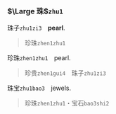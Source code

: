 ### $\Large 珠$`zhu1`

珠子`zhu1zi3`　**pearl**.   
>珍珠`zhen1zhu1`

珍珠`zhen1zhu1`　pearl.   
>珍贵`zhen1gui4`　珠子`zhu1zi3`

珠宝`zhu1bao3`　jewels.
>珍珠`zhen1zhu1`・宝石`bao3shi2`

<!--
珠海`zhu1hai3`　Zhūhǎi (city). Pearl sea.   
>珠子`zhu1zi3`　海洋`hai3yang2`
-->
